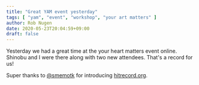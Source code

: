 ```yaml
---
title: "Great YAM event yesterday"
tags: [ "yam", "event", "workshop", "your art matters" ]
author: Rob Nugen
date: 2020-05-23T20:04:59+09:00
draft: false
---
```


Yesterday we had a great time at the your heart matters event online.
Shinobu and I were there along with two new attendees.  That's a
record for us!

Super thanks to [@smemotk](https://www.instagram.com/smemotk/) for
introducing [hitrecord.org](https://hitrecord.org/).

